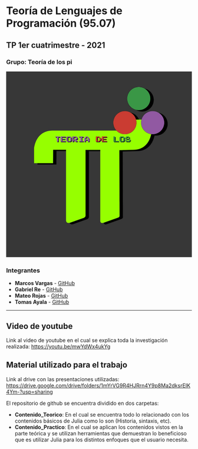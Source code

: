 # Teoría de Lenguajes de Programación (95.07)

## TP 1er cuatrimestre - 2021

### Grupo: Teoría de los pi

<img src="https://github.com/Gabriel-Re/TDL-Julia/blob/main/Logo/Logo%20teoria%20de%20los%20pi.jpg?raw=true">

### Integrantes

* **Marcos Vargas** - [GitHub](https://github.com/marcosldvargas)
* **Gabriel Re** - [GitHub](https://github.com/Gabriel-Re)
* **Mateo Rojas** - [GitHub](https://github.com/MateeRojas)
* **Tomas Ayala** - [GitHub](https://github.com/tomasayala)


---

## Video de youtube

Link al video de youtube en el cual se explica toda la investigación realizada: https://youtu.be/mwYdWx4ukYg

## Material utilizado para el trabajo 

Link al drive con las presentaciones utilizadas: https://drive.google.com/drive/folders/1mYrVG9R4HJRrn4Y9p8Ma2dksrEIK4Ym-?usp=sharing

El repositorio de github se encuentra dividido en dos carpetas:
- **Contenido_Teorico**: En el cual se encuentra todo lo relacionado con los contenidos básicos de Julia como lo son (Historia, sintaxis, etc).
- **Contenido_Practico**: En el cual se aplican los contenidos vistos en la parte teórica y se utilizan herramientas que demuestran lo beneficioso que es utilizar Julia para los distintos enfoques que el usuario necesita.


